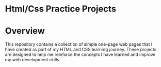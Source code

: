 # Html/Css Practice Projects

# Overview
This repository contains a collection of simple one-page web pages that I have created as part of my HTML and CSS learning journey. These projects are designed to help me reinforce the concepts I have learned and improve my web development skills.

